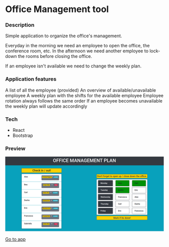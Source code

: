 # Office Management tool

### Description

Simple application to organize the office's management.

Everyday in the morning we need an employee to open the office, the conference room, etc. In the afternoon we need another employee to lock-down the rooms before closing the office.

If an employee isn't available we need to change the weekly plan.

### Application features

A list of all the employee (provided)
An overview of available/unavailable employee
A weekly plan with the shifts for the available employee
Employee rotation always follows the same order
If an employee becomes unavailable the weekly plan will update accordingly

### Tech

- React
- Bootstrap

### Preview

![screenshot](screenshot.png)

[Go to app](http://office-management-bhczgzhdv.now.sh)

